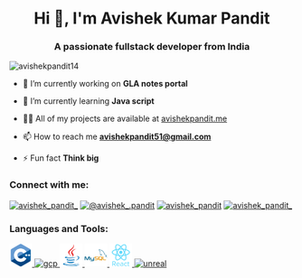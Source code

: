 <h1 align="center">Hi 👋, I'm Avishek Kumar Pandit</h1>
<h3 align="center">A passionate fullstack developer from India</h3>

<p align="left"> <img src="https://komarev.com/ghpvc/?username=avishekpandit14&label=Profile%20views&color=0e75b6&style=flat" alt="avishekpandit14" /> </p>

- 🔭 I’m currently working on **GLA notes portal**

- 🌱 I’m currently learning **Java script**

- 👨‍💻 All of my projects are available at [avishekpandit.me](avishekpandit.me)

- 📫 How to reach me **avishekpandit51@gmail.com**

- ⚡ Fun fact **Think big**

<h3 align="left">Connect with me:</h3>
<p align="left">
<a href="https://instagram.com/avishek_pandit_" target="blank"><img align="center" src="https://raw.githubusercontent.com/rahuldkjain/github-profile-readme-generator/master/src/images/icons/Social/instagram.svg" alt="avishek_pandit_" height="30" width="40" /></a>
<a href="https://www.youtube.com/c/@avishek_.pandit" target="blank"><img align="center" src="https://raw.githubusercontent.com/rahuldkjain/github-profile-readme-generator/master/src/images/icons/Social/youtube.svg" alt="@avishek_.pandit" height="30" width="40" /></a>
<a href="https://codeforces.com/profile/avishek_pandit" target="blank"><img align="center" src="https://raw.githubusercontent.com/rahuldkjain/github-profile-readme-generator/master/src/images/icons/Social/codeforces.svg" alt="avishek_pandit" height="30" width="40" /></a>
<a href="https://www.leetcode.com/avishek_pandit_" target="blank"><img align="center" src="https://raw.githubusercontent.com/rahuldkjain/github-profile-readme-generator/master/src/images/icons/Social/leet-code.svg" alt="avishek_pandit_" height="30" width="40" /></a>
</p>

<h3 align="left">Languages and Tools:</h3>
<p align="left"> <a href="https://www.w3schools.com/cpp/" target="_blank" rel="noreferrer"> <img src="https://raw.githubusercontent.com/devicons/devicon/master/icons/cplusplus/cplusplus-original.svg" alt="cplusplus" width="40" height="40"/> </a> <a href="https://cloud.google.com" target="_blank" rel="noreferrer"> <img src="https://www.vectorlogo.zone/logos/google_cloud/google_cloud-icon.svg" alt="gcp" width="40" height="40"/> </a> <a href="https://www.java.com" target="_blank" rel="noreferrer"> <img src="https://raw.githubusercontent.com/devicons/devicon/master/icons/java/java-original.svg" alt="java" width="40" height="40"/> </a> <a href="https://www.mysql.com/" target="_blank" rel="noreferrer"> <img src="https://raw.githubusercontent.com/devicons/devicon/master/icons/mysql/mysql-original-wordmark.svg" alt="mysql" width="40" height="40"/> </a> <a href="https://reactjs.org/" target="_blank" rel="noreferrer"> <img src="https://raw.githubusercontent.com/devicons/devicon/master/icons/react/react-original-wordmark.svg" alt="react" width="40" height="40"/> </a> <a href="https://unrealengine.com/" target="_blank" rel="noreferrer"> <img src="https://raw.githubusercontent.com/kenangundogan/fontisto/036b7eca71aab1bef8e6a0518f7329f13ed62f6b/icons/svg/brand/unreal-engine.svg" alt="unreal" width="40" height="40"/> </a> </p>
